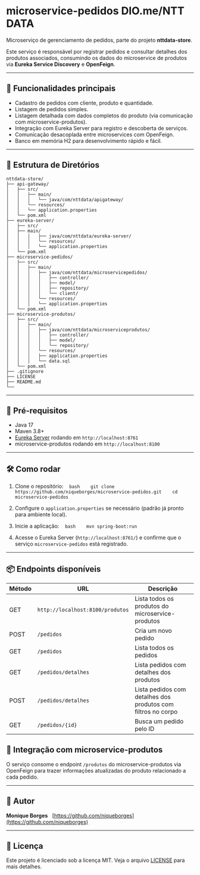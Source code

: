 # microservice-pedidos DIO.me/NTT DATA

Microserviço de gerenciamento de pedidos, parte do projeto **nttdata-store**.

Este serviço é responsável por registrar pedidos e consultar detalhes dos produtos associados, consumindo os dados do microservice de produtos via **Eureka Service Discovery** e **OpenFeign**.

-----

## 🚀 Funcionalidades principais

  - Cadastro de pedidos com cliente, produto e quantidade.
  - Listagem de pedidos simples.
  - Listagem detalhada com dados completos do produto (via comunicação com microservice-produtos).
  - Integração com Eureka Server para registro e descoberta de serviços.
  - Comunicação desacoplada entre microservices com OpenFeign.
  - Banco em memória H2 para desenvolvimento rápido e fácil.

-----

## 📂 Estrutura de Diretórios

```
nttdata-store/
├── api-gateway/
│   ├── src/
│   │   ├── main/
│   │   │   └── java/com/nttdata/apigateway/   
│   │   └── resources/
│   │   └── application.properties
│   └── pom.xml
├── eureka-server/
│   ├── src/
│   ├── main/
│   │   │   ├── java/com/nttdata/eureka-server/
│   │   │   └── resources/
│   │   │   └── application.properties
│   └── pom.xml
├── microservice-pedidos/
│   ├── src/
│   │   ├── main/
│   │   │   ├── java/com/nttdata/microservicepedidos/
│   │   │   │   ├── controller/
│   │   │   │   ├── model/
│   │   │   │   ├── repository/
│   │   │   │   └── client/
│   │   │   └── resources/
│   │   │   └── application.properties
│   └── pom.xml
├── microservice-produtos/
│   ├── src/
│   │   ├── main/
│   │   │   ├── java/com/nttdata/microserviceprodutos/
│   │   │   │   ├── controller/
│   │   │   │   ├── model/
│   │   │   │   └── repository/
│   │   │   └── resources/
│   │   │   ├── application.properties
│   │   │   └── data.sql
│   └── pom.xml
├── .gitignore
├── LICENSE
├── README.md
└──
```

-----

## 🔧 Pré-requisitos

  - Java 17
  - Maven 3.8+
  - [Eureka Server](https://github.com/niqueborges/eureka-server) rodando em `http://localhost:8761`
  - microservice-produtos rodando em `http://localhost:8100`

-----

## 🛠️ Como rodar

1.  Clone o repositório:
       `bash    git clone https://github.com/niqueborges/microservice-pedidos.git    cd microservice-pedidos    `

2.  Configure o `application.properties` se necessário (padrão já pronto para ambiente local).

3.  Inicie a aplicação:
       `bash    mvn spring-boot:run    `

4.  Acesse o Eureka Server (`http://localhost:8761/`) e confirme que o serviço `microservice-pedidos` está registrado.

-----

## 📦 Endpoints disponíveis

| Método | URL                 | Descrição                                   |
|--------|---------------------|---------------------------------------------|
| GET    | `http://localhost:8100/produtos`          | Lista todos os produtos do microservice-produtos |
| POST   | `/pedidos`          | Cria um novo pedido                         |
| GET    | `/pedidos`          | Lista todos os pedidos                       |
| GET    | `/pedidos/detalhes` | Lista pedidos com detalhes dos produtos     |
| POST   | `/pedidos/detalhes` | Lista pedidos com detalhes dos produtos com filtros no corpo |
| GET    | `/pedidos/{id}`     | Busca um pedido pelo ID                      |

## 🔗 Integração com microservice-produtos

O serviço consome o endpoint `/produtos` do microservice-produtos via OpenFeign para trazer informações atualizadas do produto relacionado a cada pedido.

-----

## 📝 Autor

**Monique Borges**  
[https://github.com/niqueborges](https://github.com/niqueborges)

-----

## 📄 Licença

Este projeto é licenciado sob a licença MIT. Veja o arquivo [LICENSE](https://www.google.com/search?q=LICENSE) para mais detalhes.

